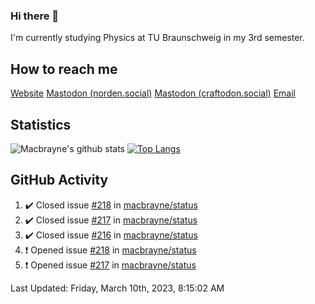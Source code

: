 ### Hi there 👋
I'm currently studying Physics at TU Braunschweig in my 3rd semester.

## How to reach me
[Website](https://florentin-schleuss.de)
<a rel="me" href="https://norden.social/@florentin">Mastodon (norden.social)</a>
<a rel="me" href="https://craftodon.social/@frodolon">Mastodon (craftodon.social)</a>
[Email](mailto:hello@macbrayne.de)

## Statistics
![Macbrayne's github stats](https://github-readme-stats.vercel.app/api?username=macbrayne&count_private=true&show_icons=true&hide_rank=true&custom_title=macbrayne's%20GitHub%20Stats)
[![Top Langs](https://github-readme-stats.vercel.app/api/top-langs/?username=macbrayne&exclude_repo=liftron&layout=compact)](https://github.com/anuraghazra/github-readme-stats)
## GitHub Activity

<!--RECENT_ACTIVITY:start-->
1. ✔️ Closed issue [#218](https://github.com/macbrayne/status/issues/218) in [macbrayne/status](https://github.com/macbrayne/status)
2. ✔️ Closed issue [#217](https://github.com/macbrayne/status/issues/217) in [macbrayne/status](https://github.com/macbrayne/status)
3. ✔️ Closed issue [#216](https://github.com/macbrayne/status/issues/216) in [macbrayne/status](https://github.com/macbrayne/status)
4. ❗️ Opened issue [#218](https://github.com/macbrayne/status/issues/218) in [macbrayne/status](https://github.com/macbrayne/status)
5. ❗️ Opened issue [#217](https://github.com/macbrayne/status/issues/217) in [macbrayne/status](https://github.com/macbrayne/status)
<!--RECENT_ACTIVITY:end-->

<!--RECENT_ACTIVITY:last_update-->
Last Updated: Friday, March 10th, 2023, 8:15:02 AM
<!--RECENT_ACTIVITY:last_update_end-->


<!--
**macbrayne/macbrayne** is a ✨ _special_ ✨ repository because its `README.md` (this file) appears on your GitHub profile.

Here are some ideas to get you started:

- 🔭 I’m currently working on ...
- 🌱 I’m currently learning ...
- 👯 I’m looking to collaborate on ...
- 🤔 I’m looking for help with ...
- 💬 Ask me about ...
- 📫 How to reach me: ...
- 😄 Pronouns: ...
- ⚡ Fun fact: ...
-->
